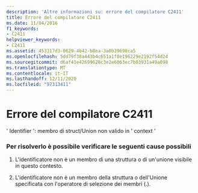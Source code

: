 ```yaml
---
description: 'Altre informazioni su: errore del compilatore C2411'
title: Errore del compilatore C2411
ms.date: 11/04/2016
f1_keywords:
- C2411
helpviewer_keywords:
- C2411
ms.assetid: 453317d3-0629-4b42-b8ea-3a0b39698ca5
ms.openlocfilehash: 5dd79f38a443b4c651a1f0e196229e2192f54d24
ms.sourcegitcommit: d6af41e42699628c3e2e6063ec7b03931a49a098
ms.translationtype: MT
ms.contentlocale: it-IT
ms.lasthandoff: 12/11/2020
ms.locfileid: "97313411"
---
```

# <a name="compiler-error-c2411"></a>Errore del compilatore C2411

' Identifier ': membro di struct/Union non valido in ' context '

### <a name="to-fix-by-checking-the-following-possible-causes"></a>Per risolverlo è possibile verificare le seguenti cause possibili

1. L'identificatore non è un membro di una struttura o di un'unione visibile in questo contesto.

1. L'identificatore non è un membro della struttura o dell'Unione specificata con l'operatore di selezione dei membri (.).
